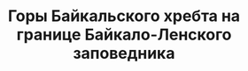 ---
title: 'Горы Байкальского хребта на границе Байкало-Ленского заповедника'
location: ''

tags: [all, fav]
category: across-baikal-2011
---